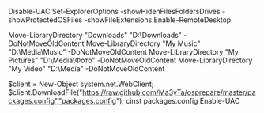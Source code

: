 Disable-UAC
Set-ExplorerOptions -showHidenFilesFoldersDrives -showProtectedOSFiles -showFileExtensions
Enable-RemoteDesktop

Move-LibraryDirectory "Downloads" "D:\Downloads"  -DoNotMoveOldContent
Move-LibraryDirectory "My Music" "D:\Media\Music" -DoNotMoveOldContent
Move-LibraryDirectory "My Pictures" "D:\Media\Фото" -DoNotMoveOldContent
Move-LibraryDirectory "My Video" "D:\Media" -DoNotMoveOldContent

$client = New-Object system.net.WebClient;
$client.DownloadFile("https://raw.github.com/Ma3yTa/osprepare/master/packages.config","packages.config");
cinst packages.config
Enable-UAC
